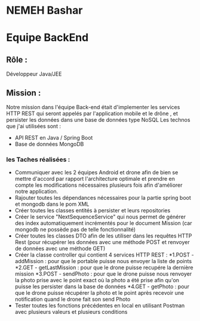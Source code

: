 # NEMEH Bashar

# Equipe BackEnd

## Rôle : 

Développeur Java/JEE

## Mission : 
Notre mission dans l'équipe Back-end était d'implementer les services HTTP REST qui seront appelés 
par l'application mobile et le drône , et persister les données dans une base de données type NoSQL
Les technos que j'ai utilisées sont :
* API REST en Java / Spring Boot
* Base de données MongoDB


### les Taches réalisées :
* Communiquer avec les 2 équipes Android et drone afin de bien se mettre d'accord par rapport l'architecture optimale et prendre en compte les modifications nécessaires plusieurs fois afin d'améliorer notre application.
* Rajouter toutes les dépendances nécessaires pour la partie spring boot et mongodb dans le pom XML
* Créer toutes les classes entités à persister et leurs repositories
* Créer le service "NextSequenceService" qui nous permet de générer des index automatiquement incrémentés pour le document Mission (car mongodb ne possède pas de telle fonctionnalité)
* Créer toutes les classes DTO afin de les utiliser dans les requêtes HTTP Rest (pour récupérer les données avec une méthode POST et renvoyer de données avec une méthode GET)
* Créer la classe controller qui contient 4 services HTTP REST :
  *1.POST - addMission : pour que le portable puisse nous envoyer la liste de points
  *2.GET - getLastMission : pour que le drone puisse recupére la dernière mission 
  *3.POST - sendPhoto : pour que le drone puisse nous renvoyer la photo prise avec le point exact où la photo a été prise afin qu'on puisse les persister dans la base de données
  *4.GET - getPhoto : pour que le drone puisse récupérer la photo et le point après recevoir une notification quand le drone fait son send Photo
* Tester toutes les fonctions précédentes en local en utilisant Postman avec plusieurs valeurs et plusieurs conditions


   
